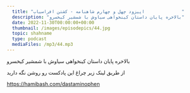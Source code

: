 ```yaml
---
  title: "اپیزود چهل و چهارم شاهنامه - کشتن افراسیاب              "
  description: "بالاخره پایان داستان کینخواهی سیاوش با شمشیر کیخسرو"
  date: 2022-11-30T00:00:00+00:00
  thumbnail: /images/episodepics/44.jpg
  topic: shahname
  type: podcast
  mediaFiles: /mp3/44.mp3
---
```


بالاخره پایان داستان کینخواهی سیاوش با شمشیر کیخسرو


از طریق لینک زیر چراغ این پادکست رو روشن نگه دارید

https://hamibash.com/dastaminophen